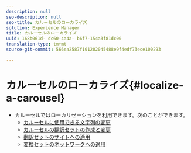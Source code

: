 ```yaml
---
description: null
seo-description: null
seo-title: カルーセルのローカライズ
solution: Experience Manager
title: カルーセルのローカライズ
uuid: 168b061d- dc60-4a4a- b6f7-154a3f81dc00
translation-type: tm+mt
source-git-commit: 566ea2587f101202045488e9f4edf73ece100293

---
```



# カルーセルのローカライズ{#localize-a-carousel}

* カルーセルではローカリゼーションを利用できます。次のことができます。
   * [カルーセルに使用できる文字列の変更](/help/using/c-settings-other/c-translation-sets/c-localize-strings.md#section_l2z_hkn_xz)
   * [カルーセルの翻訳セットの作成と変更](/help/using/c-settings-other/c-translation-sets/t-create-modify-translation-sets.md)
   * [翻訳セットのサイトへの適用](/help/using/c-settings-other/c-translation-sets/t-apply-a-translation-set-to-a-site.md)
   * [変換セットのネットワークへの適用](/help/using/c-settings-other/c-translation-sets/t-apply-a-translation-set-to-a-network.md)

